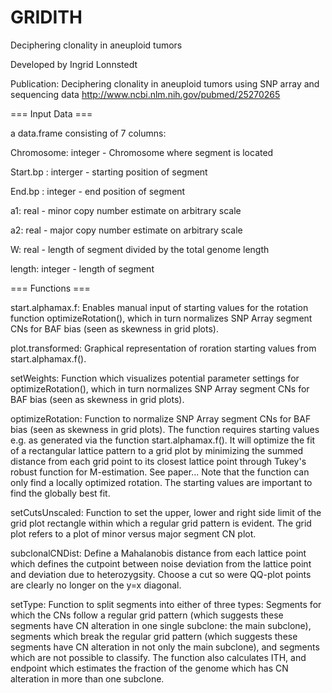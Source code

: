 GRIDITH
===

Deciphering clonality in aneuploid tumors

Developed by Ingrid Lonnstedt 

Publication:
Deciphering clonality in aneuploid tumors using SNP array and sequencing data
http://www.ncbi.nlm.nih.gov/pubmed/25270265



=== Input Data ===

a data.frame consisting of 7 columns:

Chromosome: integer - Chromosome where segment is located

Start.bp : interger - starting position of segment

End.bp : integer - end position of segment

a1: real - minor copy number estimate on arbitrary scale

a2: real - major copy number estimate on arbitrary scale

W: real - length of segment divided by the total genome length

length: integer - length of segment 

=== Functions === 

start.alphamax.f: Enables manual input of starting values for the rotation function optimizeRotation(), which in turn normalizes SNP Array segment CNs for BAF bias (seen as skewness in grid plots).

plot.transformed: Graphical representation of roration starting values from start.alphamax.f().

setWeights: Function which visualizes potential parameter settings for optimizeRotation(), which in turn normalizes SNP Array segment CNs for BAF bias (seen as skewness in grid plots).

optimizeRotation: Function to normalize SNP Array segment CNs for BAF bias (seen as skewness in grid plots). The function requires starting values e.g. as generated via the function start.alphamax.f(). It will optimize the fit of a rectangular lattice pattern to a grid plot by minimizing the summed distance from each grid point to its closest lattice point through Tukey's robust function for M-estimation. See paper... Note that the function can only find a locally optimized rotation. The starting values are important to find the globally best fit.

setCutsUnscaled: Function to set the upper, lower and right side limit of the grid plot rectangle within which a regular grid pattern is evident. The grid plot refers to a plot of minor versus major segment CN plot.

subclonalCNDist: Define a Mahalanobis distance from each lattice point which defines the cutpoint between noise deviation from the lattice point and deviation due to heterozygsity. Choose a cut so were QQ-plot points are clearly no longer on the y=x diagonal.

setType: Function to split segments into either of three types: Segments for which the CNs follow a regular grid pattern (which suggests these segments have CN alteration in one single subclone: the main subclone), segments which break the regular grid pattern (which suggests these segments have CN alteration in not only the main subclone), and segments which are not possible to classify. The function also calculates ITH, and endpoint which estimates the fraction of the genome which has CN alteration in more than one subclone.

